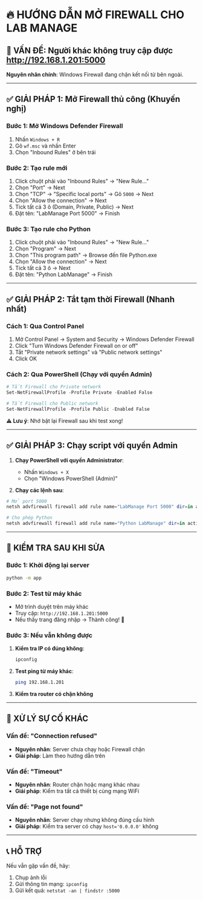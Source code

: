 # 🔥 HƯỚNG DẪN MỞ FIREWALL CHO LAB MANAGE

## 🚨 VẤN ĐỀ: Người khác không truy cập được http://192.168.1.201:5000

**Nguyên nhân chính**: Windows Firewall đang chặn kết nối từ bên ngoài.

---

## ✅ GIẢI PHÁP 1: Mở Firewall thủ công (Khuyến nghị)

### Bước 1: Mở Windows Defender Firewall
1. Nhấn `Windows + R`
2. Gõ `wf.msc` và nhấn Enter
3. Chọn "Inbound Rules" ở bên trái

### Bước 2: Tạo rule mới
1. Click chuột phải vào "Inbound Rules" → "New Rule..."
2. Chọn "Port" → Next
3. Chọn "TCP" → "Specific local ports" → Gõ `5000` → Next
4. Chọn "Allow the connection" → Next
5. Tick tất cả 3 ô (Domain, Private, Public) → Next
6. Đặt tên: "LabManage Port 5000" → Finish

### Bước 3: Tạo rule cho Python
1. Click chuột phải vào "Inbound Rules" → "New Rule..."
2. Chọn "Program" → Next
3. Chọn "This program path" → Browse đến file Python.exe
4. Chọn "Allow the connection" → Next
5. Tick tất cả 3 ô → Next
6. Đặt tên: "Python LabManage" → Finish

---

## ✅ GIẢI PHÁP 2: Tắt tạm thời Firewall (Nhanh nhất)

### Cách 1: Qua Control Panel
1. Mở Control Panel → System and Security → Windows Defender Firewall
2. Click "Turn Windows Defender Firewall on or off"
3. Tắt "Private network settings" và "Public network settings"
4. Click OK

### Cách 2: Qua PowerShell (Chạy với quyền Admin)
```powershell
# Tắt Firewall cho Private network
Set-NetFirewallProfile -Profile Private -Enabled False

# Tắt Firewall cho Public network  
Set-NetFirewallProfile -Profile Public -Enabled False
```

**⚠️ Lưu ý**: Nhớ bật lại Firewall sau khi test xong!

---

## ✅ GIẢI PHÁP 3: Chạy script với quyền Admin

1. **Chạy PowerShell với quyền Administrator**:
   - Nhấn `Windows + X`
   - Chọn "Windows PowerShell (Admin)"

2. **Chạy các lệnh sau**:
```powershell
# Mở port 5000
netsh advfirewall firewall add rule name="LabManage Port 5000" dir=in action=allow protocol=TCP localport=5000

# Cho phép Python
netsh advfirewall firewall add rule name="Python LabManage" dir=in action=allow program="python.exe"
```

---

## 🧪 KIỂM TRA SAU KHI SỬA

### Bước 1: Khởi động lại server
```bash
python -m app
```

### Bước 2: Test từ máy khác
- Mở trình duyệt trên máy khác
- Truy cập: `http://192.168.1.201:5000`
- Nếu thấy trang đăng nhập → Thành công! 🎉

### Bước 3: Nếu vẫn không được
1. **Kiểm tra IP có đúng không**:
   ```bash
   ipconfig
   ```

2. **Test ping từ máy khác**:
   ```bash
   ping 192.168.1.201
   ```

3. **Kiểm tra router có chặn không**

---

## 🔧 XỬ LÝ SỰ CỐ KHÁC

### Vấn đề: "Connection refused"
- **Nguyên nhân**: Server chưa chạy hoặc Firewall chặn
- **Giải pháp**: Làm theo hướng dẫn trên

### Vấn đề: "Timeout"
- **Nguyên nhân**: Router chặn hoặc mạng khác nhau
- **Giải pháp**: Kiểm tra tất cả thiết bị cùng mạng WiFi

### Vấn đề: "Page not found"
- **Nguyên nhân**: Server chạy nhưng không đúng cấu hình
- **Giải pháp**: Kiểm tra server có chạy `host='0.0.0.0'` không

---

## 📞 HỖ TRỢ

Nếu vẫn gặp vấn đề, hãy:
1. Chụp ảnh lỗi
2. Gửi thông tin mạng: `ipconfig`
3. Gửi kết quả: `netstat -an | findstr :5000`
